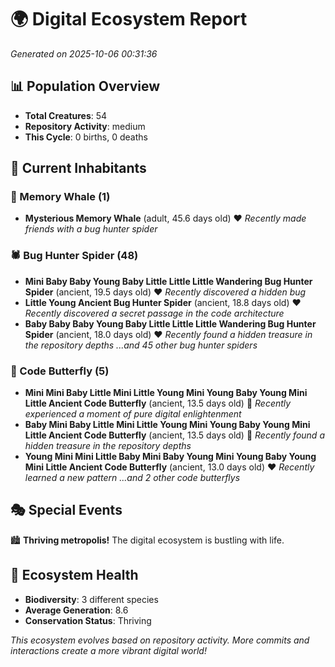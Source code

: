 # 🌍 Digital Ecosystem Report
*Generated on 2025-10-06 00:31:36*

## 📊 Population Overview
- **Total Creatures**: 54
- **Repository Activity**: medium
- **This Cycle**: 0 births, 0 deaths

## 👥 Current Inhabitants

### 🐋 Memory Whale (1)
- **Mysterious Memory Whale** (adult, 45.6 days old) ❤️
  *Recently made friends with a bug hunter spider*

### 🕷️ Bug Hunter Spider (48)
- **Mini Baby Baby Young Baby Little Little Little Wandering Bug Hunter Spider** (ancient, 19.5 days old) ❤️
  *Recently discovered a hidden bug*
- **Little Young Ancient Bug Hunter Spider** (ancient, 18.8 days old) ❤️
  *Recently discovered a secret passage in the code architecture*
- **Baby Baby Baby Young Baby Little Little Little Wandering Bug Hunter Spider** (ancient, 18.0 days old) ❤️
  *Recently found a hidden treasure in the repository depths*
  *...and 45 other bug hunter spiders*

### 🦋 Code Butterfly (5)
- **Mini Mini Baby Little Mini Little Young Mini Young Baby Young Mini Little Ancient Code Butterfly** (ancient, 13.5 days old) 💛
  *Recently experienced a moment of pure digital enlightenment*
- **Baby Mini Baby Little Mini Little Young Mini Young Baby Young Mini Little Ancient Code Butterfly** (ancient, 13.5 days old) 💛
  *Recently found a hidden treasure in the repository depths*
- **Young Mini Mini Little Baby Mini Baby Young Mini Young Baby Young Mini Little Ancient Code Butterfly** (ancient, 13.0 days old) ❤️
  *Recently learned a new pattern*
  *...and 2 other code butterflys*

## 🎭 Special Events

🏙️ **Thriving metropolis!** The digital ecosystem is bustling with life.

## 🔬 Ecosystem Health
- **Biodiversity**: 3 different species
- **Average Generation**: 8.6
- **Conservation Status**: Thriving

*This ecosystem evolves based on repository activity. More commits and interactions create a more vibrant digital world!*